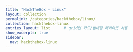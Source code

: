 ```yaml
---
title: "HackTheBox — Linux"
layout: collection
permalink: /categories/hackthebox/linux/
collection: hackthebox-linux
entries_layout: list      # grid면 카드/썸네일 레이아웃 사용
show_excerpts: true
sidebar:
  nav: hackthebox-linux
---
```

